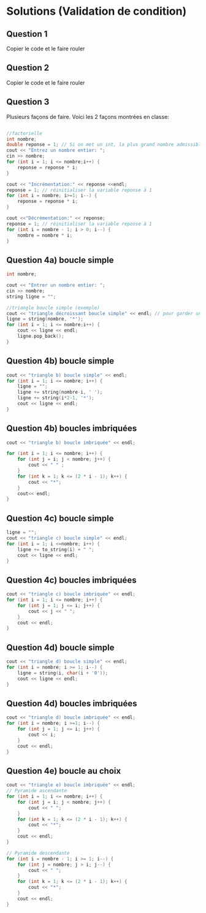 # Solutions (Validation de condition)

## Question 1

Copier le code et le faire rouler

## Question 2

Copier le code et le faire rouler

## Question 3
 
Plusieurs façons de faire. Voici les 2 façons montrées en classe:

```cpp

//factorielle
int nombre;
double reponse = 1; // Si on met un int, la plus grand nombre admissible est 16.
cout << "Entrez un nombre entier: ";
cin >> nombre;
for (int i = 1; i <= nombre;i++) {
    reponse = reponse * i;
}

cout << "Incrémentation:" << reponse <<endl;
reponse = 1; // réinitialiser la variable reponse à 1
for (int i = nombre; i>=1; i--) {
    reponse = reponse * i;
}

cout <<"Décrémentation:" << reponse;
reponse = 1; // réinitialiser la variable reponse à 1
for (int i = nombre - 1; i > 0; i--) {
    nombre = nombre * i;
}
```

## Question 4a) boucle simple

```cpp
int nombre;

cout << "Entrer un nombre entier: ";
cin >> nombre;
string ligne = "";

//triangle boucle simple (exemple)
cout << "triangle décroissant boucle simple" << endl; // pour garder une trace dans la console.
ligne = string(nombre, '*');
for (int i = 1; i <= nombre;i++) {
    cout << ligne << endl;
    ligne.pop_back();
}
```


## Question 4b) boucle simple

```cpp
cout << "triangle b) boucle simple" << endl;
for (int i = 1; i <= nombre; i++) {
    ligne = "";
    ligne += string(nombre-i, ' ');
    ligne += string(i*2-1, '*');
    cout << ligne << endl;
}
```

## Question 4b) boucles imbriquées

```cpp
cout << "triangle b) boucle imbriquée" << endl;

for (int i = 1; i <= nombre; i++) {
    for (int j = i; j < nombre; j++) {
        cout << " " ;
    }
    for (int k = 1; k <= (2 * i - 1); k++) {
        cout << "*";
    }
    cout<< endl;
}
```


## Question 4c) boucle simple

```cpp
ligne = "";
cout << "triangle c) boucle simple" << endl;
for (int i = 1; i <=nombre; i++) {
    ligne += to_string(i) + " ";
    cout << ligne << endl;
}
```

## Question 4c) boucles imbriquées

```cpp
cout << "triangle c) boucle imbriquée" << endl;
for (int i = 1; i <= nombre; i++) {
    for (int j = 1; j <= i; j++) {
        cout << j << " ";
    }
    cout << endl;
}
```

## Question 4d) boucle simple

```cpp
cout << "triangle d) boucle simple" << endl;
for (int i = nombre; i >= 1; i--) {
    ligne = string(i, char(i + '0'));
    cout << ligne << endl;
}
```

## Question 4d) boucles imbriquées

```cpp
cout << "triangle d) boucle imbriquée" << endl;
for (int i = nombre; i >=1; i--) {
	for (int j = 1; j <= i; j++) {
		cout << i;
	}
	cout << endl;
}
```

## Question 4e) boucle au choix

```cpp
cout << "triangle e) boucle imbriquée" << endl;
// Pyramide ascendante
for (int i = 1; i <= nombre; i++) {
    for (int j = i; j < nombre; j++) {
        cout << " ";
    }
    for (int k = 1; k <= (2 * i - 1); k++) {
        cout << "*";
    }
    cout << endl;
}

// Pyramide descendante
for (int i = nombre - 1; i >= 1; i--) {
    for (int j = nombre; j > i; j--) {
        cout << " ";
    }
    for (int k = 1; k <= (2 * i - 1); k++) {
        cout << "*";
    }
    cout << endl;
}
```
